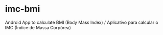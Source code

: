# imc-bmi
Android App to calculate BMI (Body Mass Index) / Aplicativo para calcular o IMC (Índice de Massa Corpórea)
